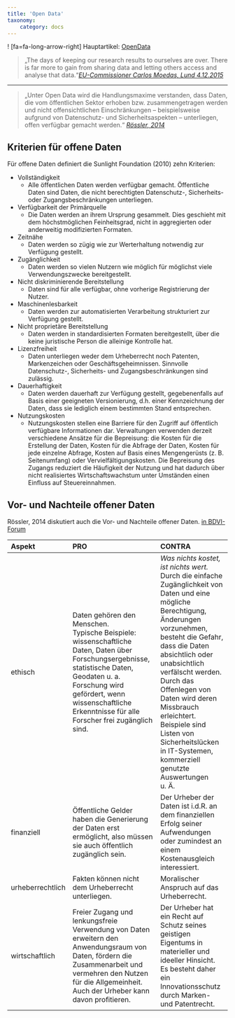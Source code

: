 ```yaml
---
title: 'Open Data'
taxonomy:
    category: docs
---
```

! [fa=fa-long-arrow-right] Hauptartikel: [OpenData](/opendata)

>„The days of keeping our research results to ourselves are over. There is far more to gain from sharing data and letting others access and analyse that data.“<cite>[EU-Commissioner Carlos Moedas, Lund 4.12.2015](https://ec.europa.eu/digital-single-market/en/news/open-innovation-open-science-open-world-vision-europe) </cite>

---

> „Unter Open Data wird die Handlungsmaxime verstanden, dass Daten, die vom öffentlichen Sektor erhoben bzw. zusammengetragen werden und nicht offensichtlichen Einschränkungen – beispielsweise aufgrund von Datenschutz- und Sicherheitsaspekten – unterliegen, offen verfügbar gemacht werden.“ <cite>[Rössler, 2014](http://bdvi-forum.de/wp-content/uploads/FORUM_2_2014.pdf)</cite>

## Kriterien für offene Daten
Für offene Daten definiert die Sunlight Foundation (2010) zehn Kriterien:
* Vollständigkeit
  - Alle öffentlichen Daten werden verfügbar gemacht. Öffentliche Daten sind Daten, die nicht berechtigten Datenschutz-, Sicherheits- oder Zugangsbeschränkungen unterliegen.
* Verfügbarkeit der Primärquelle
  - Die Daten werden an ihrem Ursprung gesammelt. Dies geschieht mit dem höchstmöglichen Feinheitsgrad, nicht in aggregierten oder anderweitig modifizierten Formaten.
* Zeitnähe
  - Daten werden so zügig wie zur Werterhaltung notwendig zur Verfügung gestellt.
* Zugänglichkeit
  - Daten werden so vielen Nutzern wie möglich für möglichst viele Verwendungszwecke bereitgestellt.
* Nicht diskriminierende Bereitstellung
  - Daten sind für alle verfügbar, ohne vorherige Registrierung der Nutzer.
* Maschinenlesbarkeit
  - Daten werden zur automatisierten Verarbeitung strukturiert zur Verfügung gestellt.
* Nicht proprietäre Bereitstellung
  - Daten werden in standardisierten Formaten bereitgestellt, über die keine juristische Person die alleinige Kontrolle hat.
* Lizenzfreiheit
  - Daten unterliegen weder dem Urheberrecht noch Patenten, Markenzeichen oder Geschäftsgeheimnissen. Sinnvolle Datenschutz-, Sicherheits- und Zugangsbeschränkungen sind zulässig.
* Dauerhaftigkeit
  - Daten werden dauerhaft zur Verfügung gestellt, gegebenenfalls auf Basis einer geeigneten Versionierung, d.h. einer Kennzeichnung der Daten, dass sie lediglich einem bestimmten Stand entsprechen.
* Nutzungskosten
  - Nutzungskosten stellen eine Barriere für den Zugriff auf öffentlich verfügbare Informationen dar. Verwaltungen verwenden derzeit verschiedene Ansätze für die Bepreisung: die Kosten für die Erstellung der Daten, Kosten für die Abfrage der Daten, Kosten für jede einzelne Abfrage, Kosten auf Basis eines Mengengerüsts (z. B. Seitenumfang) oder Vervielfältigungskosten. Die Bepreisung des Zugangs reduziert die Häufigkeit der Nutzung und hat dadurch über nicht realisiertes Wirtschaftswachstum unter Umständen einen Einfluss auf Steuereinnahmen.

## Vor- und Nachteile offener Daten
Rössler, 2014 diskutiert auch die Vor- und Nachteile offener Daten. [in BDVI-Forum](http://bdvi-forum.de/wp-content/uploads/FORUM_2_2014.pdf)

| Aspekt | PRO | CONTRA |
| :------------- | :------------- | :------------- |
| ethisch | Daten gehören den Menschen. <br /> Typische Beispiele: wissenschaftliche Daten, Daten über Forschungsergebnisse, statistische Daten, Geodaten u.&nbsp;a. <br /> Forschung wird gefördert, wenn wissenschaftliche Erkenntnisse für alle Forscher frei zugänglich sind. | *Was nichts kostet, ist nichts wert.* Durch die einfache Zugänglichkeit von Daten und eine mögliche Berechtigung, Änderungen vorzunehmen, besteht die Gefahr, dass die Daten absichtlich oder unabsichtlich verfälscht werden. <br /> Durch das Offenlegen von Daten wird deren Missbrauch erleichtert. Beispiele sind Listen von Sicherheitslücken in IT-Systemen, kommerziell genutzte Auswertungen u.&nbsp;Ä. |
| finanziell | Öffentliche Gelder haben die Generierung der Daten erst ermöglicht, also müssen sie auch öffentlich zugänglich sein. | Der Urheber der Daten ist i.d.R. an dem finanziellen Erfolg seiner Aufwendungen oder zumindest an einem Kostenausgleich interessiert.|
| urheberrechtlich | Fakten können nicht dem Urheberrecht unterliegen.| Moralischer Anspruch auf das Urheberrecht.|
| wirtschaftlich | Freier Zugang und lenkungsfreie Verwendung von Daten erweitern den Anwendungsraum von Daten, fördern die Zusammenarbeit und vermehren den Nutzen für die Allgemeinheit. Auch der Urheber kann davon profitieren.| Der Urheber hat ein Recht auf Schutz seines geistigen Eigentums in materieller und ideeller Hinsicht. Es besteht daher ein Innovationsschutz durch Marken- und Patentrecht. |
